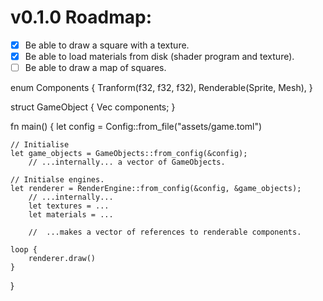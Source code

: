 # v0.1.0 Roadmap:
- [x] Be able to draw a square with a texture.
- [x] Be able to load materials from disk (shader program and texture).
- [ ] Be able to draw a map of squares.

enum Components {
    Tranform(f32, f32, f32),
    Renderable(Sprite, Mesh),
}

struct GameObject {
    Vec<Components> components;
}

fn main()
{
    let config = Config::from_file("assets/game.toml")

    // Initialise
    let game_objects = GameObjects::from_config(&config);
        // ...internally... a vector of GameObjects.

    // Initialse engines.
    let renderer = RenderEngine::from_config(&config, &game_objects);
        // ...internally...
        let textures = ...
        let materials = ...

        //  ...makes a vector of references to renderable components.

    loop {
        renderer.draw()
    }
}

